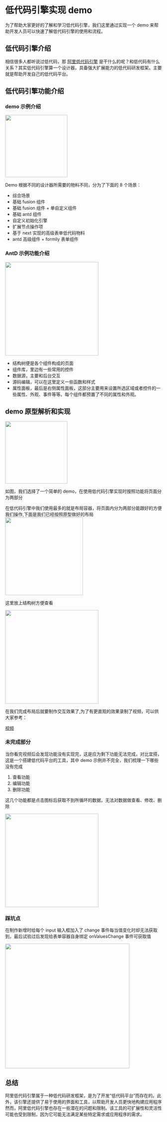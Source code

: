# 低代码引擎实现 demo

为了帮助大家更好的了解和学习低代码引擎，我们这里通过实现一个 demo 来帮助开发人员可以快速了解低代码引擎的使用和流程。

## 低代码引擎介绍

相信很多人都听说过低代码，那 [阿里低代码引擎](https://lowcode-engine.cn/index) 是干什么的呢？和低代码有什么关系？其实低代码引擎算一个设计器，具备强大扩展能力的低代码研发框架。主要就是帮助开发自己的低代码平台。

## 低代码引擎功能介绍

### demo 示例介绍

<img src="./img/demo.png" style="height:200px" />

Demo 根据不同的设计器所需要的物料不同，分为了下面的 8 个场景：

- 综合场景
- 基础 fusion 组件
- 基础 fusion 组件 + 单自定义组件
- 基础 antd 组件
- 自定义初始化引擎
- 扩展节点操作项
- 基于 next 实现的高级表单低代码物料
- antd 高级组件 + formily 表单组件

### AntD 示例功能介绍

<img src="./img/AntD.png" style="height:300px" />

- 结构树便是各个组件构成的页面
- 组件库，里边有一些常用的控件
- 数据源，主要和后台交互
- 源码编辑，可以在这里定义一些函数和样式
- 属性面板，最后是右侧属性面板，这部分主要用来设置所选区域或者控件的一些属性、外观、事件等等。每个组件都预置了不同的属性和外观。

## demo 原型解析和实现

<img src="./img/demo-img.png" style="height:200px" />

如图，我们选择了一个简单的 demo，在使用低代码引擎实现时按照功能将页面分为两部分

在低代码引擎中我们使用最多的就是布局容器，将页面内分为两部分能跟好的方便我们操作,下面是我们已经按照原型做好的布局
<img src="./img/page.png" style="height:250px" />

这里放上结构树方便查看

<img src="./img/Dom.png" style="width:300px" />

在我们完成布局后就要制作交互效果了,为了有更直观的效果录制了视频，可以供大家参考：

<!-- <video height=400 width=500 src="./img/demo-succeed.mp4"> -->

[视频](https://github.com/lylxj/Low-code-engine-demo/blob/main/img/demo-succeed.mp4)

### 未完成部分

当你看完视频后会发现功能没有实现完，这是应为剩下功能无法完成，对比宜搭，这是一个搭建低代码平台的工具，其中 demo 示例并不完全，我们梳理一下哪些没有完成

1. 查看功能
2. 编辑功能
3. 删除功能

这几个功能都是点击图标后获取不到所循环的数据，无法对数据做查看、修改、删除

<img src="./img/unfinished.png" style="width:300px" />

### 踩坑点

在制作新增时给每个 input 输入框加入了 change 事件每当值变化时却无法获取到，最后试验过后发现给表单容器自身绑定 onValuesChange 事件可获取值

<img src="./img/input.png" style="width:400px" />

## 总结

阿里低代码引擎属于一种低代码研发框架，是为了开发“低代码平台”而存在的。此外，该引擎还提供了易于使用的界面和工具，以帮助开发人员更快地构建应用程序然而，阿里低代码引擎也存在一些潜在的问题和限制。该工具的可扩展性和灵活性可能也受到限制，因为它可能无法满足某些特定需求或应用程序的需求。
